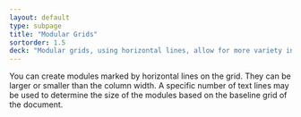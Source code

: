 ```yaml
---
layout: default
type: subpage
title: "Modular Grids"
sortorder: 1.5
deck: "Modular grids, using horizontal lines, allow for more variety in your layouts."
---
```

You can create modules marked by horizontal lines on the grid. They can be larger or smaller than the column width. A specific number of text lines may be used to determine the size of the modules based on the baseline grid of the document.